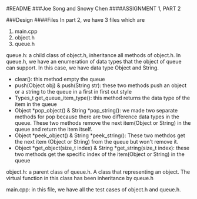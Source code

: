 #README 
###Joe Song and Snowy Chen
####ASSIGNMENT 1, PART 2

###Design
####Files
In part 2, we have 3 files which are 
1. main.cpp
2. object.h 
3. queue.h

queue.h: a child class of object.h, inheritance all methods of object.h.
In queue.h, we have an enumeration of data types that the object of queue can support.
In this case, we have data type Object and String. 
* clear(): this method empty the queue
* push(Object obj) & push(String str): these two methods push an object or a string to the queue in a first in first out style
* Types_t get_queue_item_type(): this method returns the data type of the item in the queue
* Object *pop_object() & String *pop_string(): we made two separate methods for pop because there are two difference data types in the queue. 
These two methods remove the next item(Object or String) in the queue and return the item itself.
* Object *peek_object() & String *peek_string(): These two methdos get the next item (Object or String) from the queue but won't remove it.
* Object *get_object(size_t index) & String *get_string(size_t index): these two methods get the specific index of the item(Object or String) in the queue

object.h: a parent class of queue.h. A class that representing an object. The virtual function in this class has been inheritance by 
queue.h

main.cpp: in this file, we have all the test cases of object.h and queue.h.






